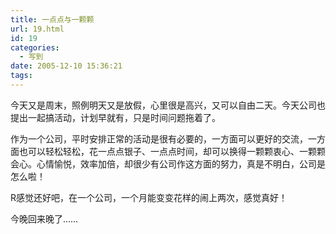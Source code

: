```yaml
---
title: 一点点与一颗颗
url: 19.html
id: 19
categories:
  - 写到
date: 2005-12-10 15:36:21
tags:
---
```


今天又是周末，照例明天又是放假，心里很是高兴，又可以自由二天。今天公司也提出一起搞活动，计划早就有，只是时间问题拖着了。  
  
作为一个公司，平时安排正常的活动是很有必要的，一方面可以更好的交流，一方面也可以轻松轻松，花一点点银子、一点点时间，却可以换得一颗颗衷心、一颗颗会心。心情愉悦，效率加倍，却很少有公司作这方面的努力，真是不明白，公司是怎么啦！  
  
R感觉还好吧，在一个公司，一个月能变变花样的闹上两次，感觉真好！  
  
今晚回来晚了……